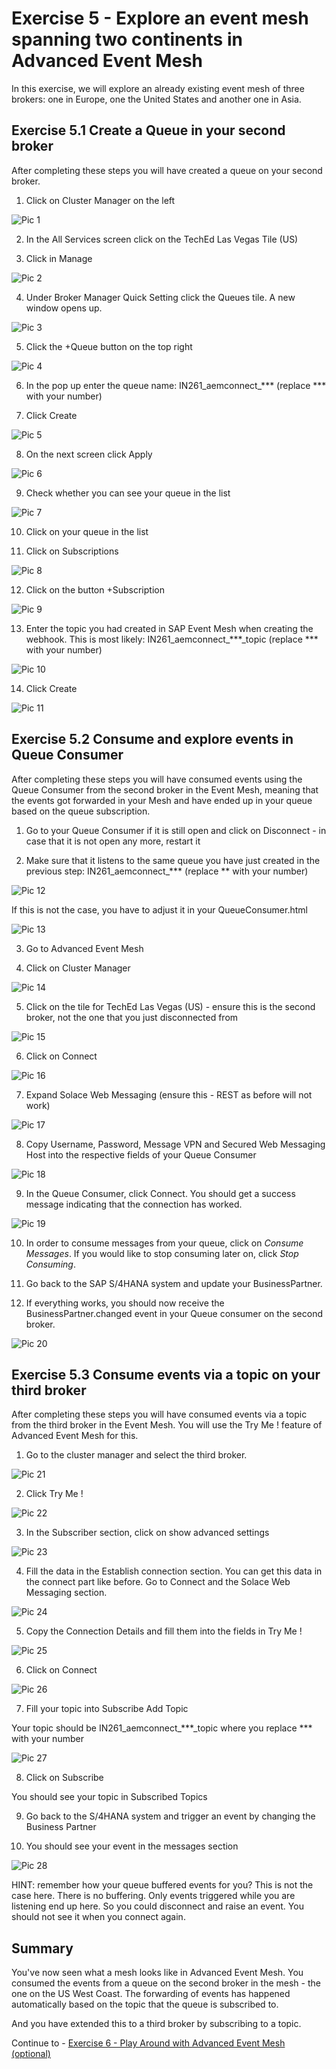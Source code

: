 # Exercise 5 - Explore an event mesh spanning two continents in Advanced Event Mesh

In this exercise, we will explore an already existing event mesh of three brokers: one in Europe, one the United States and another one in Asia. 

## Exercise 5.1 Create a Queue in your second broker

After completing these steps you will have created a queue on your second broker.

1. Click on Cluster Manager on the left

![Pic 1](/./images/IN261-ex5-1.png)
  
2. In the All Services screen click on the TechEd Las Vegas Tile (US)
  
3. Click in Manage
  
![Pic 2](/./images/IN261-ex5-2.png)  
  
4. Under Broker Manager Quick Setting click the Queues tile. A new window opens up.
  
![Pic 3](/./images/IN261-ex5-3.png)    
  
5. Click the +Queue button on the top right
  
![Pic 4](/./images/IN261-ex5-4.png)      
  
6. In the pop up enter the queue name: IN261_aemconnect_*** (replace *** with your number)
    
7. Click Create
  
![Pic 5](/./images/IN261-ex5-5.png)   

8. On the next screen click Apply
  
![Pic 6](/./images/IN261-ex5-6.png)     
  
9. Check whether you can see your queue in the list  

![Pic 7](/./images/IN261-ex5-7.png)     

10. Click on your queue in the list

11. Click on Subscriptions

![Pic 8](/./images/IN261-ex5-8.png)     

12. Click on the button +Subscription

![Pic 9](/./images/IN261-ex5-9.png)   

13. Enter the topic you had created in SAP Event Mesh when creating the webhook. This is most likely: IN261_aemconnect_***_topic (replace *** with your number)

![Pic 10](/./images/IN261-ex5-10.png)   

14. Click Create

![Pic 11](/./images/IN261-ex5-11.png)   

## Exercise 5.2 Consume and explore events in Queue Consumer 

After completing these steps you will have consumed events using the Queue Consumer from the second broker in the Event Mesh, meaning that the events got forwarded in your Mesh and have ended up in your queue based on the queue subscription.

1. Go to your Queue Consumer if it is still open and click on Disconnect - in case that it is not open any more, restart it

2. Make sure that it listens to the same queue you have just created in the previous step: IN261_aemconnect_*** (replace ** with your number) 

![Pic 12](/./images/IN261-ex5-12.png)   

If this is not the case, you have to adjust it in your QueueConsumer.html

![Pic 13](/./images/IN261-ex5-13.png)   

3. Go to Advanced Event Mesh

4. Click on Cluster Manager

![Pic 14](/./images/IN261-ex5-14.png)   

5. Click on the tile for TechEd Las Vegas (US) - ensure this is the second broker, not the one that you just disconnected from

![Pic 15](/./images/IN261-ex5-15.png)   

6. Click on Connect

![Pic 16](/./images/IN261-ex5-16.png)   

7. Expand Solace Web Messaging (ensure this - REST as before will not work)

![Pic 17](/./images/IN261-ex5-17.png)   

8. Copy Username, Password, Message VPN and Secured Web Messaging Host into the respective fields of your Queue Consumer

![Pic 18](/./images/IN261-ex5-18.png)   

9. In the Queue Consumer, click Connect. You should get a success message indicating that the connection has worked.

![Pic 19](/./images/IN261-ex5-19.png)   

10. In order to consume messages from your queue, click on *Consume Messages*. If you would like to stop consuming later on, click *Stop Consuming*.

11. Go back to the SAP S/4HANA system and update your BusinessPartner. 

12. If everything works, you should now receive the BusinessPartner.changed event in your Queue consumer on the second broker.

![Pic 20](/./images/IN261-ex5-20.png)   

## Exercise 5.3 Consume events via a topic on your third broker

After completing these steps you will have consumed events via a topic from the third broker in the Event Mesh. You will use the Try Me ! feature of Advanced Event Mesh for this.

1. Go to the cluster manager and select the third broker.

![Pic 21](/./images/IN261-ex5-21.png)   

2. Click Try Me !

![Pic 22](/./images/IN261-ex5-22.png)   

3. In the Subscriber section, click on show advanced settings

![Pic 23](/./images/IN261-ex5-23.png)   

4. Fill the data in the Establish connection section. You can get this data in the connect part like before. Go to Connect and the Solace Web Messaging section. 

![Pic 24](/./images/IN261-ex5-24.png)   

5. Copy the Connection Details and fill them into the fields in Try Me !

![Pic 25](/./images/IN261-ex5-25.png)   

6. Click on Connect

![Pic 26](/./images/IN261-ex5-26.png)   

7. Fill your topic into Subscribe Add Topic

Your topic should be IN261_aemconnect_***_topic where you replace *** with your number

![Pic 27](/./images/IN261-ex5-27.png)   

8. Click on Subscribe

You should see your topic in Subscribed Topics

9. Go back to the S/4HANA system and trigger an event by changing the Business Partner

10. You should see your event in the messages section

![Pic 28](/./images/IN261-ex5-28.png)   

HINT: remember how your queue buffered events for you? This is not the case here. There is no buffering. Only events triggered while you are listening end up here. So you could disconnect and raise an event. You should not see it when you connect again.

## Summary

You've now seen what a mesh looks like in Advanced Event Mesh. You consumed the events from a queue on the second broker in the mesh - the one on the US West Coast. The forwarding of events has happened automatically based on the topic that the queue is subscribed to.

And you have extended this to a third broker by subscribing to a topic.

Continue to - [Exercise 6 - Play Around with Advanced Event Mesh (optional)](../ex6/README.md)


